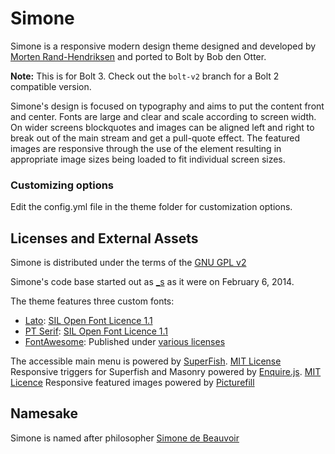 # Simone

Simone is a responsive modern design theme designed and developed by
[Morten Rand-Hendriksen](http://mor10.com) and ported to Bolt by Bob den
Otter.

**Note:**  This is for Bolt 3. Check out the `bolt-v2` branch for a Bolt 2 compatible version.

Simone's design is focused on typography and aims to put the content front
and center. Fonts are large and clear and scale according to screen width.
On wider screens blockquotes and images can be aligned left and right to
break out of the main stream and get a pull-quote effect. The featured
images are responsive through the use of the <picture> element resulting
in appropriate image sizes being loaded to fit individual screen sizes.


### Customizing options

Edit the config.yml file in the theme folder for customization options.

## Licenses and External Assets
Simone is distributed under the terms of the [GNU GPL v2](http://www.gnu.org/licenses/gpl-2.0.html)

Simone's code base started out as [_s](http://underscores.me) as it were on February 6, 2014.

The theme features three custom fonts: 
- [Lato](http://www.google.com/fonts/specimen/Lato): [SIL Open Font Licence 1.1](http://scripts.sil.org/cms/scripts/page.php?site_id=nrsi&id=OFL) 
- [PT Serif](http://www.google.com/fonts/specimen/PT+Serif): [SIL Open Font Licence 1.1](http://scripts.sil.org/cms/scripts/page.php?site_id=nrsi&id=OFL) 
- [FontAwesome](http://fontawesome.io): Published under [various licenses](http://fortawesome.github.io/Font-Awesome/license/)

The accessible main menu is powered by [SuperFish](http://users.tpg.com.au/j_birch/plugins/superfish/). [MIT License](https://github.com/joeldbirch/superfish/blob/master/MIT-LICENSE.txt)
Responsive triggers for Superfish and Masonry powered by [Enquire.js](http://wicky.nillia.ms/enquire.js/). [MIT Licence](http://wicky.nillia.ms/enquire.js/#license)
Responsive featured images powered by [Picturefill](http://scottjehl.github.io/picturefill/)

## Namesake
Simone is named after philosopher [Simone de Beauvoir](http://en.wikipedia.org/wiki/Simone_de_Beauvoir)

